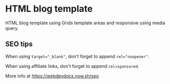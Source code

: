 <h1>
	HTML blog template
</h1>

HTML blog template using Grids template areas and responsive using media query.

## SEO tips

When using `target="_blank"`, don't forget to append `rel="noopener"`.

When using affiliate links, don't forget to append `rel=sponsored`.

More info at <a href="https://webdevdocs.now.sh/seo" target="_blank" rel="noopener">https://webdevdocs.now.sh/seo</a>
